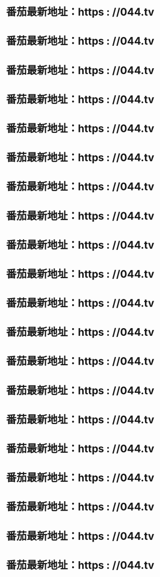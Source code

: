 # 番茄最新地址：https : //044.tv
# 番茄最新地址：https : //044.tv
# 番茄最新地址：https : //044.tv
# 番茄最新地址：https : //044.tv
# 番茄最新地址：https : //044.tv
# 番茄最新地址：https : //044.tv
# 番茄最新地址：https : //044.tv
# 番茄最新地址：https : //044.tv
# 番茄最新地址：https : //044.tv
# 番茄最新地址：https : //044.tv
# 番茄最新地址：https : //044.tv
# 番茄最新地址：https : //044.tv
# 番茄最新地址：https : //044.tv
# 番茄最新地址：https : //044.tv
# 番茄最新地址：https : //044.tv
# 番茄最新地址：https : //044.tv
# 番茄最新地址：https : //044.tv
# 番茄最新地址：https : //044.tv
# 番茄最新地址：https : //044.tv
# 番茄最新地址：https : //044.tv

